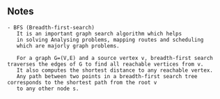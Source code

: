 ## Notes

    - BFS (Breadth-first-search)
       It is an important graph search algorithm which helps
       in solving Analysing problems, mapping routes and scheduling
       which are majorly graph problems. 
       
       For a graph G=(V,E) and a source vertex v, breadth-first search traverses the edges of G to find all reachable vertices from v.
       It also computes the shortest distance to any reachable vertex. 
       Any path between two points in a breadth-first search tree corresponds to the shortest path from the root v 
       to any other node s.
       
